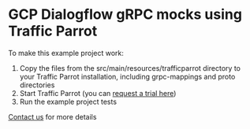 # GCP Dialogflow gRPC mocks using Traffic Parrot

To make this example project work:
1. Copy the files from the src/main/resources/trafficparrot directory to your Traffic Parrot installation, including grpc-mappings and proto directories
2. Start Traffic Parrot (you can [request a trial here](https://trafficparrot.com/trial.html))
3. Run the example project tests

[Contact us](https://trafficparrot.com/contact.html?utm_source=examples-dialogflow) for more details
